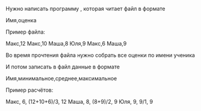 Нужно написать программу , которая читает файл в формате 

Имя,оценка

Пример файла:

Макс,12
Макс,10
Маша,8
Юля,9
Макс,6
Маша,9

Во время прочтения файла нужно собрать все оценки по имени ученика

И потом записать в файл данные в формате

Имя,минимальное,среднее,максимальное

Пример расчётов:

Макс, 6, (12+10+6)/3, 12
Маша, 8, (8+9)/2, 9
Юля, 9, 9/1, 9
